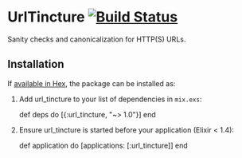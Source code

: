 # UrlTincture [![Build Status](https://travis-ci.org/suddenrushofsushi/url_tincture.svg?branch=master)](https://travis-ci.org/suddenrushofsushi/url_tincture)

Sanity checks and canonicalization for HTTP(S) URLs.

## Installation

If [available in Hex](https://hex.pm/docs/publish), the package can be installed as:

  1. Add url_tincture to your list of dependencies in `mix.exs`:

        def deps do
          [{:url_tincture, "~> 1.0"}]
        end

  2. Ensure url_tincture is started before your application (Elixir < 1.4):

        def application do
          [applications: [:url_tincture]]
        end

